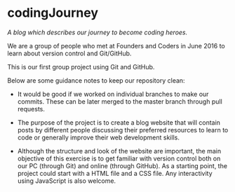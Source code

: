 # codingJourney

*A blog which describes our journey to become coding heroes.*

We are a group of people who met at Founders and Coders in June 2016 to learn about version control and Git/GitHub.

This is our first group project using Git and GitHub. 

Below are some guidance notes to keep our repository clean: 

- It would be good if we worked on individual branches to make our commits. These can be later merged to the master branch through pull requests. 

- The purpose of the project is to create a blog website that will contain posts by different people discussing their preferred resources to learn to code or generally improve their web development skills. 

- Although the structure and look of the website are important, the main objective of this exercise is to get familiar with version control both on our PC (through Git) and online (through GitHub). As a starting point, the project could start with a HTML file and a CSS file. Any interactivity using JavaScript is also welcome.

